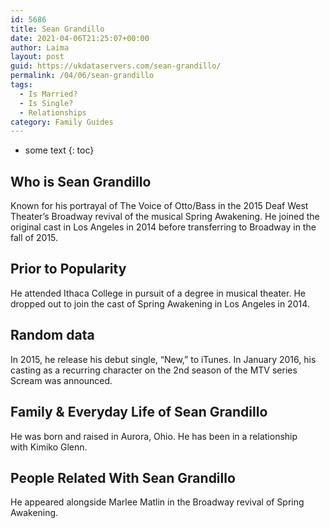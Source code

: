 ```yaml
---
id: 5686
title: Sean Grandillo
date: 2021-04-06T21:25:07+00:00
author: Laima
layout: post
guid: https://ukdataservers.com/sean-grandillo/
permalink: /04/06/sean-grandillo
tags:
  - Is Married?
  - Is Single?
  - Relationships
category: Family Guides
---
```


* some text
{: toc}


## Who is Sean Grandillo
                  
                  
                  
Known for his portrayal of The Voice of Otto/Bass in the 2015 Deaf West Theater&#8217;s Broadway revival of the musical Spring Awakening. He joined the original cast in Los Angeles in 2014 before transferring to Broadway in the fall of 2015.
                  
              
            
              
            
                
                
                
## Prior to Popularity
                  
                  
                  
He attended Ithaca College in pursuit of a degree in musical theater. He dropped out to join the cast of Spring Awakening in Los Angeles in 2014.
                  
              
            
              
            
                
                
                
## Random data
                  
                  
                  
In 2015, he release his debut single, &#8220;New,&#8221; to iTunes. In January 2016, his casting as a recurring character on the 2nd season of the MTV series Scream was announced.
                  
              
            
              
            
                
                
                
## Family & Everyday Life of Sean Grandillo
                  
                  
                  
He was born and raised in Aurora, Ohio. He has been in a relationship with Kimiko Glenn.
                  
              
            
              
            
                
                
                
## People Related With Sean Grandillo
                  
                  
                  
He appeared alongside Marlee Matlin in the Broadway revival of Spring Awakening.
                  
              
            
              
            
                
              
            
              
              
            
            
              
            
          
          
          